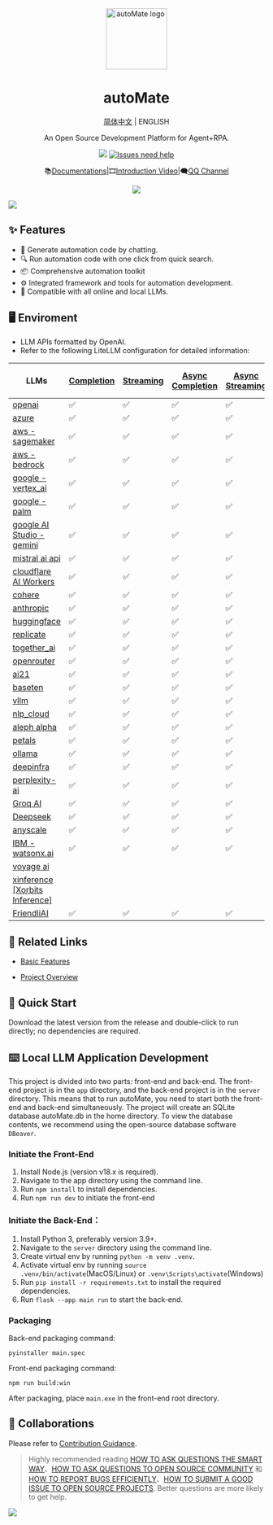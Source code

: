 <div align="center"><a name="readme-top"></a>

<img src="./resources/logo.png" width="120" height="120" alt="autoMate logo">
<h1>autoMate</h1>

[简体中文](./README.md) | ENGLISH

An Open Source Development Platform for Agent+RPA.

[![][issues-helper-image]][issues-helper-url] [![Issues need help][help-wanted-image]][help-wanted-url]


📚[Documentations](https://s0soyusc93k.feishu.cn/wiki/JhhIwAUXJiBHG9kmt3YcXisWnec?from=from_copylink)|🎞️[Introduction Video](https://www.bilibili.com/video/BV1LW421R7Ai/?share_source=copy_web&vd_source=c28e503b050f016c21660b69e391d391)|🗨[QQ Channel](https://pd.qq.com/s/1ygylejjb)

![](https://raw.githubusercontent.com/andreasbm/readme/master/assets/lines/rainbow.png)

[issues-helper-image]: https://img.shields.io/badge/using-actions--cool-blue?style=flat-square
[issues-helper-url]: https://github.com/actions-cool
[help-wanted-image]: https://flat.badgen.net/github/label-issues/yuruotong1/autoMate/enhancement/open
[help-wanted-url]: https://github.com/yuruotong1/autoMate/labels/enhancement

</div>

[![](./resources/autoMate.png)](https://ant.design)


## ✨ Features

- 🌈 Generate automation code by chatting.
- 🔍 Run automation code with one click from quick search.
- 📦 Comprehensive automation toolkit
- ⚙️ Integrated framework and tools for automation development.
- 🥳 Compatible with all online and local LLMs.

## 🖥 Enviroment

- LLM APIs formatted by OpenAI.
- Refer to the following LiteLLM configuration for detailed information:

| LLMs                                                                            | [Completion](https://docs.litellm.ai/docs/#basic-usage) | [Streaming](https://docs.litellm.ai/docs/completion/stream#streaming-responses) | [Async Completion](https://docs.litellm.ai/docs/completion/stream#async-completion) | [Async Streaming](https://docs.litellm.ai/docs/completion/stream#async-streaming) | [Async Embedding](https://docs.litellm.ai/docs/embedding/supported_embedding) | [Async Image Generation](https://docs.litellm.ai/docs/image_generation) |
|-------------------------------------------------------------------------------------|---------------------------------------------------------|---------------------------------------------------------------------------------|-------------------------------------------------------------------------------------|-----------------------------------------------------------------------------------|-------------------------------------------------------------------------------|-------------------------------------------------------------------------|
| [openai](https://docs.litellm.ai/docs/providers/openai)                             | ✅                                                       | ✅                                                                               | ✅                                                                                   | ✅                                                                                 | ✅                                                                             | ✅                                                                       |
| [azure](https://docs.litellm.ai/docs/providers/azure)                               | ✅                                                       | ✅                                                                               | ✅                                                                                   | ✅                                                                                 | ✅                                                                             | ✅                                                                       |
| [aws - sagemaker](https://docs.litellm.ai/docs/providers/aws_sagemaker)             | ✅                                                       | ✅                                                                               | ✅                                                                                   | ✅                                                                                 | ✅                                                                             |                                                                         |
| [aws - bedrock](https://docs.litellm.ai/docs/providers/bedrock)                     | ✅                                                       | ✅                                                                               | ✅                                                                                   | ✅                                                                                 | ✅                                                                             |                                                                         |
| [google - vertex_ai](https://docs.litellm.ai/docs/providers/vertex)                 | ✅                                                       | ✅                                                                               | ✅                                                                                   | ✅                                                                                 | ✅                                                                             | ✅                                                                       |
| [google - palm](https://docs.litellm.ai/docs/providers/palm)                        | ✅                                                       | ✅                                                                               | ✅                                                                                   | ✅                                                                                 |                                                                               |                                                                         |
| [google AI Studio - gemini](https://docs.litellm.ai/docs/providers/gemini)          | ✅                                                       | ✅                                                                               | ✅                                                                                   | ✅                                                                                 |                                                                               |                                                                         |
| [mistral ai api](https://docs.litellm.ai/docs/providers/mistral)                    | ✅                                                       | ✅                                                                               | ✅                                                                                   | ✅                                                                                 | ✅                                                                             |                                                                         |
| [cloudflare AI Workers](https://docs.litellm.ai/docs/providers/cloudflare_workers)  | ✅                                                       | ✅                                                                               | ✅                                                                                   | ✅                                                                                 |                                                                               |                                                                         |
| [cohere](https://docs.litellm.ai/docs/providers/cohere)                             | ✅                                                       | ✅                                                                               | ✅                                                                                   | ✅                                                                                 | ✅                                                                             |                                                                         |
| [anthropic](https://docs.litellm.ai/docs/providers/anthropic)                       | ✅                                                       | ✅                                                                               | ✅                                                                                   | ✅                                                                                 |                                                                               |                                                                         |
| [huggingface](https://docs.litellm.ai/docs/providers/huggingface)                   | ✅                                                       | ✅                                                                               | ✅                                                                                   | ✅                                                                                 | ✅                                                                             |                                                                         |
| [replicate](https://docs.litellm.ai/docs/providers/replicate)                       | ✅                                                       | ✅                                                                               | ✅                                                                                   | ✅                                                                                 |                                                                               |                                                                         |
| [together_ai](https://docs.litellm.ai/docs/providers/togetherai)                    | ✅                                                       | ✅                                                                               | ✅                                                                                   | ✅                                                                                 |                                                                               |                                                                         |
| [openrouter](https://docs.litellm.ai/docs/providers/openrouter)                     | ✅                                                       | ✅                                                                               | ✅                                                                                   | ✅                                                                                 |                                                                               |                                                                         |
| [ai21](https://docs.litellm.ai/docs/providers/ai21)                                 | ✅                                                       | ✅                                                                               | ✅                                                                                   | ✅                                                                                 |                                                                               |                                                                         |
| [baseten](https://docs.litellm.ai/docs/providers/baseten)                           | ✅                                                       | ✅                                                                               | ✅                                                                                   | ✅                                                                                 |                                                                               |                                                                         |
| [vllm](https://docs.litellm.ai/docs/providers/vllm)                                 | ✅                                                       | ✅                                                                               | ✅                                                                                   | ✅                                                                                 |                                                                               |                                                                         |
| [nlp_cloud](https://docs.litellm.ai/docs/providers/nlp_cloud)                       | ✅                                                       | ✅                                                                               | ✅                                                                                   | ✅                                                                                 |                                                                               |                                                                         |
| [aleph alpha](https://docs.litellm.ai/docs/providers/aleph_alpha)                   | ✅                                                       | ✅                                                                               | ✅                                                                                   | ✅                                                                                 |                                                                               |                                                                         |
| [petals](https://docs.litellm.ai/docs/providers/petals)                             | ✅                                                       | ✅                                                                               | ✅                                                                                   | ✅                                                                                 |                                                                               |                                                                         |
| [ollama](https://docs.litellm.ai/docs/providers/ollama)                             | ✅                                                       | ✅                                                                               | ✅                                                                                   | ✅                                                                                 | ✅                                                                             |                                                                         |
| [deepinfra](https://docs.litellm.ai/docs/providers/deepinfra)                       | ✅                                                       | ✅                                                                               | ✅                                                                                   | ✅                                                                                 |                                                                               |                                                                         |
| [perplexity-ai](https://docs.litellm.ai/docs/providers/perplexity)                  | ✅                                                       | ✅                                                                               | ✅                                                                                   | ✅                                                                                 |                                                                               |                                                                         |
| [Groq AI](https://docs.litellm.ai/docs/providers/groq)                              | ✅                                                       | ✅                                                                               | ✅                                                                                   | ✅                                                                                 |                                                                               |                                                                         |
| [Deepseek](https://docs.litellm.ai/docs/providers/deepseek)                         | ✅                                                       | ✅                                                                               | ✅                                                                                   | ✅                                                                                 |                                                                               |                                                                         |
| [anyscale](https://docs.litellm.ai/docs/providers/anyscale)                         | ✅                                                       | ✅                                                                               | ✅                                                                                   | ✅                                                                                 |                                                                               |                                                                         |
| [IBM - watsonx.ai](https://docs.litellm.ai/docs/providers/watsonx)                  | ✅                                                       | ✅                                                                               | ✅                                                                                   | ✅                                                                                 | ✅                                                                             |                                                                         |
| [voyage ai](https://docs.litellm.ai/docs/providers/voyage)                          |                                                         |                                                                                 |                                                                                     |                                                                                   | ✅                                                                             |                                                                         |
| [xinference [Xorbits Inference]](https://docs.litellm.ai/docs/providers/xinference) |                                                         |                                                                                 |                                                                                     |                                                                                   | ✅                                                                             |                                                                         |
| [FriendliAI](https://docs.litellm.ai/docs/providers/friendliai)                              | ✅                                                       | ✅                                                                               | ✅                                                                                   | ✅                                                                                 |                                                                               |                                                                         |


## 🔗 Related Links


- [Basic Features](https://s0soyusc93k.feishu.cn/wiki/JhhIwAUXJiBHG9kmt3YcXisWnec#O9W8dEqfBo13oQxCslycFUWonFd)

- [Project Overview](https://s0soyusc93k.feishu.cn/wiki/SR9ywLMZmin7gakGo21cnyaFnRf?from=from_copylink)

## 🍬 Quick Start

Download the latest version from the release and double-click to run directly; no dependencies are required.

## ⌨️ Local LLM Application Development

This project is divided into two parts: front-end and back-end. The front-end project is in the `app` directory, and the back-end project is in the `server` directory. This means that to run autoMate, you need to start both the front-end and back-end simultaneously. The project will create an SQLite database autoMate.db in the home directory. To view the database contents, we recommend using the open-source database software `DBeaver`.

### Initiate the Front-End

1. Install Node.js (version v18.x is required).
2. Navigate to the app directory using the command line.
3. Run `npm install` to install dependencies.
4. Run `npm run dev` to initiate the front-end

### Initiate the Back-End：

1. Install Python 3, preferably version 3.9+.
2. Navigate to the `server` directory using the command line.
3. Create virtual env by running `python -m venv .venv`.
4. Activate virtual env by running `source .venv/bin/activate`(MacOS/Linux) or `.venv\Scripts\activate`(Windows)
5. Run `pip install -r requirements.txt` to install the required dependencies.
6. Run `flask --app main run` to start the back-end.

### Packaging

Back-end packaging command:

`pyinstaller main.spec`

Front-end packaging command:

`npm run build:win`

After packaging, place `main.exe` in the front-end root directory.

## 🤝 Collaborations

Please refer to [Contribution Guidance](https://s0soyusc93k.feishu.cn/wiki/ZE7KwtRweicLbNkHSdMcBMTxngg?from=from_copylink).

> Highly recommended reading [HOW TO ASK QUESTIONS THE SMART WAY](https://github.com/ryanhanwu/How-To-Ask-Questions-The-Smart-Way)、[HOW TO ASK QUESTIONS TO OPEN SOURCE COMMUNITY](https://github.com/seajs/seajs/issues/545) 和 [HOW TO REPORT BUGS EFFICIENTLY](http://www.chiark.greenend.org.uk/%7Esgtatham/bugs-cn.html)、[HOW TO SUBMIT A GOOD ISSUE TO OPEN SOURCE PROJECTS](https://zhuanlan.zhihu.com/p/25795393). Better questions are more likely to get help.

<a href="https://github.com/yuruotong1/autoMate/graphs/contributors">
  <img src="https://contrib.rocks/image?repo=yuruotong1/autoMate" />
</a>
